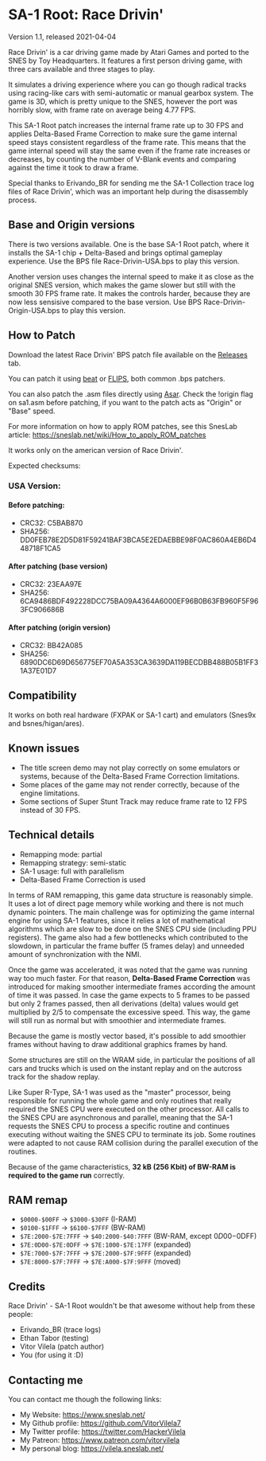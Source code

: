# SA-1 Root: Race Drivin'
Version 1.1, released 2021-04-04

Race Drivin' is a car driving game made by Atari Games and ported to the
SNES by Toy Headquarters. It features a first person driving game, with
three cars available and three stages to play.

It simulates a driving experience where you can go though radical tracks
using racing-like cars with semi-automatic or manual gearbox system. The
game is 3D, which is pretty unique to the SNES, however the port was
horribly slow, with frame rate on average being 4.77 FPS.

This SA-1 Root patch increases the internal frame rate up to 30 FPS and
applies Delta-Based Frame Correction to make sure the game internal speed
stays consistent regardless of the frame rate. This means that the game
internal speed will stay the same even if the frame rate increases or
decreases, by counting the number of V-Blank events and comparing against
the time it took to draw a frame.

Special thanks to Erivando_BR for sending me the SA-1 Collection trace
log files of Race Drivin', which was an important help during the
disassembly process.

## Base and Origin versions

There is two versions available. One is the base SA-1 Root patch, where it
installs the SA-1 chip + Delta-Based and brings optimal gameplay experience.
Use the BPS file Race-Drivin-USA.bps to play this version.

Another version uses changes the internal speed to make it as close as the
original SNES version, which makes the game slower but still with the smooth
30 FPS frame rate. It makes the controls harder, because they are now less
sensisive compared to the base version. Use BPS Race-Drivin-Origin-USA.bps to
play this version.

## How to Patch

Download the latest Race Drivin' BPS patch file available on the
[Releases](https://github.com/VitorVilela7/SA1-Root/releases) tab.

You can patch it using [beat](https://www.romhacking.net/utilities/893/)
or [FLIPS](https://sneslab.net/tools/floating.zip), both common
.bps patchers.

You can also patch the .asm files directly using
[Asar](https://github.com/RPGHacker/asar). Check the !origin flag on sa1.asm
before patching, if you want to the patch acts as "Origin" or "Base" speed.

For more information on how to apply ROM patches, see this SnesLab
article: https://sneslab.net/wiki/How_to_apply_ROM_patches

It works only on the american version of Race Drivin'.

Expected checksums:

### USA Version:
#### Before patching:
* CRC32: C5BAB870
* SHA256: DD0FEB78E2D5D81F59241BAF3BCA5E2EDAEBBE98F0AC860A4EB6D448718F1CA5

#### After patching (base version)
* CRC32: 23EAA97E
* SHA256: 6CA9486BDF492228DCC75BA09A4364A6000EF96B0B63FB960F5F963FC906686B

#### After patching (origin version)
* CRC32: BB42A085
* SHA256: 6890DC6D69D656775EF70A5A353CA3639DA119BECDBB488B05B1FF31A37E01D7

## Compatibility

It works on both real hardware (FXPAK or SA-1 cart) and emulators
(Snes9x and bsnes/higan/ares).

## Known issues

* The title screen demo may not play correctly on some emulators or systems,
because of the Delta-Based Frame Correction limitations.
* Some places of the game may not render correctly, because of the engine
limitations.
* Some sections of Super Stunt Track may reduce frame rate to 12 FPS instead
of 30 FPS.

## Technical details

* Remapping mode: partial
* Remapping strategy: semi-static
* SA-1 usage: full with parallelism
* Delta-Based Frame Correction is used

In terms of RAM remapping, this game data structure is reasonably simple.
It uses a lot of direct page memory while working and there is not much
dynamic pointers. The main challenge was for optimizing the game internal
engine for using SA-1 features, since it relies a lot of mathematical
algorithms which are slow to be done on the SNES CPU side (including PPU
registers). The game also had a few bottlenecks which contributed to the
slowdown, in particular the frame buffer (5 frames delay) and unneeded
amount of synchronization with the NMI.

Once the game was accelerated, it was noted that the game was running way
too much faster. For that reason, **Delta-Based Frame Correction** was
introduced for making smoother intermediate frames according the amount
of time it was passed. In case the game expects to 5 frames to be passed
but only 2 frames passed, then all derivations (delta) values would
get multiplied by 2/5 to compensate the excessive speed. This way, the
game will still run as normal but with smoothier and intermediate frames.

Because the game is mostly vector based, it's possible to add smoothier
frames without having to draw additional graphics frames by hand.

Some structures are still on the WRAM side, in particular the positions
of all cars and trucks which is used on the instant replay and on the
autcross track for the shadow replay.

Like Super R-Type, SA-1 was used as the "master" processor, being
responsible for running the whole game and only routines that really
required the SNES CPU were executed on the other processor. All calls to
the SNES CPU are asynchronous and parallel, meaning that the SA-1 requests
the SNES CPU to process a specific routine and continues executing without
waiting the SNES CPU to terminate its job. Some routines were adapted to
not cause RAM collision during the parallel execution of the routines.

Because of the game characteristics,
**32 kB (256 Kbit) of BW-RAM is required to the game run** correctly.

## RAM remap

* ``$0000-$00FF`` -> ``$3000-$30FF`` (I-RAM)
* ``$0100-$1FFF`` -> ``$6100-$7FFF`` (BW-RAM)
* ``$7E:2000-$7E:7FFF`` -> ``$40:2000-$40:7FFF`` (BW-RAM, except $0D00-$0DFF)
* ``$7E:0D00-$7E:0DFF`` -> ``$7E:1000-$7E:17FF`` (expanded)
* ``$7E:7000-$7F:7FFF`` -> ``$7E:2000-$7F:9FFF`` (expanded)
* ``$7E:8000-$7F:7FFF`` -> ``$7E:A000-$7F:9FFF`` (moved)

## Credits

Race Drivin' - SA-1 Root wouldn't be that awesome without help from
these people:

* Erivando_BR (trace logs)
* Ethan Tabor (testing)
* Vitor Vilela (patch author)
* You (for using it :D)

## Contacting me

You can contact me though the following links:

* My Website: https://www.sneslab.net/
* My Github profile: https://github.com/VitorVilela7
* My Twitter profile: https://twitter.com/HackerVilela
* My Patreon: https://www.patreon.com/vitorvilela
* My personal blog: https://vilela.sneslab.net/
